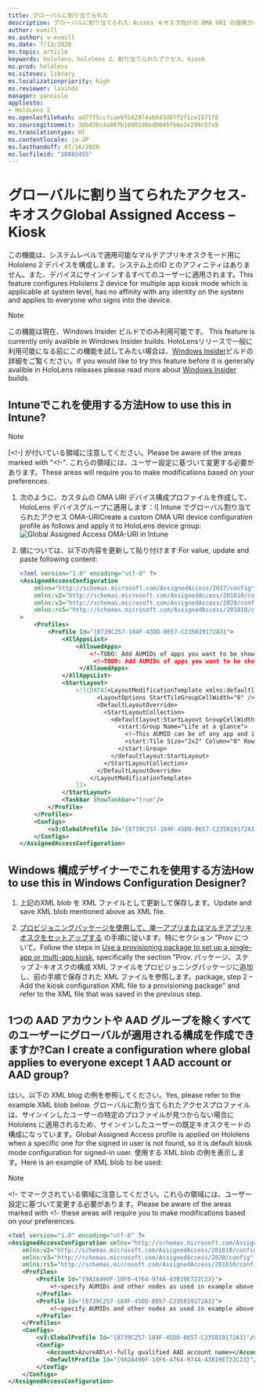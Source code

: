 ```yaml
---
title: グローバルに割り当てられた
description: グローバルに割り当てられた Access キオスク向けの OMA URI の使用ガイド
author: evmill
ms.author: v-evmill
ms.date: 7/13/2020
ms.topic: article
keywords: hololens、hololens 2、割り当てられたアクセス、kiosk
ms.prod: hololens
ms.sitesec: library
ms.localizationpriority: high
ms.reviewer: lavinds
manager: yannisle
appliesto:
- HoloLens 2
ms.openlocfilehash: ad7f75ccfcae9fb42974abb43d87f2f1ce1571f8
ms.sourcegitcommit: 3db43bc4a007b10901d8edb045f66e1e299c57a9
ms.translationtype: HT
ms.contentlocale: ja-JP
ms.lasthandoff: 07/16/2020
ms.locfileid: "10882455"
---
```

# <span data-ttu-id="d1f4d-104">グローバルに割り当てられたアクセス-キオスク</span><span class="sxs-lookup"><span data-stu-id="d1f4d-104">Global Assigned Access – Kiosk</span></span>

<span data-ttu-id="d1f4d-105">この機能は、システムレベルで適用可能なマルチアプリキオスクモード用に Hololens 2 デバイスを構成します。システム上のID とのアフィニティはありません。また、デバイスにサインインするすべてのユーザーに適用されます。</span><span class="sxs-lookup"><span data-stu-id="d1f4d-105">This feature configures Hololens 2 device for multiple app kiosk mode which is applicable at system level, has no affinity with any identity on the system and applies to everyone who signs into the device.</span></span> 

> [!NOTE]
> <span data-ttu-id="d1f4d-106">この機能は現在、Windows Insider ビルドでのみ利用可能です。 </span><span class="sxs-lookup"><span data-stu-id="d1f4d-106">This feature is currently only avalible in Windows Insider builds.</span></span> <span data-ttu-id="d1f4d-107">HoloLensリリースで一般に利用可能になる前にこの機能を試してみたい場合は、[Windows Insider](hololens-insider.md)ビルドの詳細をご覧ください。</span><span class="sxs-lookup"><span data-stu-id="d1f4d-107">If you would like to try this feature before it is generally avalible in HoloLens releases please read more about [Windows Insider](hololens-insider.md) builds.</span></span>
 
## <span data-ttu-id="d1f4d-108">Intuneでこれを使用する方法</span><span class="sxs-lookup"><span data-stu-id="d1f4d-108">How to use this in Intune?</span></span> 

> [!NOTE]
> <span data-ttu-id="d1f4d-109">[<!-] が付いている領域に注意してください。</span><span class="sxs-lookup"><span data-stu-id="d1f4d-109">Please be aware of the areas marked with "<!-".</span></span> <span data-ttu-id="d1f4d-110">これらの領域には、ユーザー設定に基づいて変更する必要があります。</span><span class="sxs-lookup"><span data-stu-id="d1f4d-110">These areas will require you to make modifications based on your preferences.</span></span> 

1.  <span data-ttu-id="d1f4d-111">次のように、カスタムの OMA URI デバイス構成プロファイルを作成して、 HoloLens デバイスグループに適用します：![ Intune でグローバル割り当てられたアクセス OMA-URI</span><span class="sxs-lookup"><span data-stu-id="d1f4d-111">Create a custom OMA URI device configuration profile as follows and apply it to HoloLens device group: ![Global Assigned Access OMA-URI in Intune</span></span>](images/global-assigned-access-omauri.png)

2.  <span data-ttu-id="d1f4d-112">値については、以下の内容を更新して貼り付けます:</span><span class="sxs-lookup"><span data-stu-id="d1f4d-112">For value, update and paste following content:</span></span> 

    ```xml
    <?xml version="1.0" encoding="utf-8" ?> 
    <AssignedAccessConfiguration 
        xmlns="http://schemas.microsoft.com/AssignedAccess/2017/config" 
        xmlns:v2="http://schemas.microsoft.com/AssignedAccess/201810/config" 
        xmlns:v3="http://schemas.microsoft.com/AssignedAccess/2020/config" 
        xmlns:rs5="http://schemas.microsoft.com/AssignedAccess/201810/config" 
    > 
        <Profiles> 
            <Profile Id="{8739C257-184F-45DD-8657-C235819172A3}"> 
                <AllAppsList> 
                    <AllowedApps>                     
                        <!—TODO: Add AUMIDs of apps you want to be shown here, e.g. <App AppUserModelId="Microsoft.MicrosoftEdge_8wekyb3d8bbwe!MicrosoftEdge" rs5:AutoLaunch=”true” /> --> 
                         <!—TODO: Add AUMIDs of apps you want to be shown here, e.g. <App AppUserModelId="Microsoft.settingn_8wekyb3d8bbwe!MicrosoftEdge" /> --> 
                     </AllowedApps> 
                </AllAppsList> 
                <StartLayout> 
                    <![CDATA[<LayoutModificationTemplate xmlns:defaultlayout="http://schemas.microsoft.com/Start/2014/FullDefaultLayout" xmlns:start="http://schemas.microsoft.com/Start/2014/StartLayout" Version="1" xmlns="http://schemas.microsoft.com/Start/2014/LayoutModification"> 
                          <LayoutOptions StartTileGroupCellWidth="6" /> 
                          <DefaultLayoutOverride> 
                            <StartLayoutCollection> 
                              <defaultlayout:StartLayout GroupCellWidth="6"> 
                                <start:Group Name="Life at a glance"> 
                                  <!—This AUMID can be of any app and is not used on Hololens but is required for parity, so you can leave it as is. --> 
                                  <start:Tile Size="2x2" Column="0" Row="0" AppUserModelID="Microsoft.MicrosoftEdge_8wekyb3d8bbwe!MicrosoftEdge" />                               
                                </start:Group> 
                              </defaultlayout:StartLayout> 
                            </StartLayoutCollection> 
                          </DefaultLayoutOverride> 
                        </LayoutModificationTemplate> 
                    ]]> 
                </StartLayout> 
                <Taskbar ShowTaskbar="true"/> 
            </Profile> 
        </Profiles> 
        <Configs> 
            <v3:GlobalProfile Id="{8739C257-184F-45DD-8657-C235819172A3}"/> 
        </Configs> 
    </AssignedAccessConfiguration> 
    ```

## <span data-ttu-id="d1f4d-113">Windows 構成デザイナーでこれを使用する方法</span><span class="sxs-lookup"><span data-stu-id="d1f4d-113">How to use this in Windows Configuration Designer?</span></span> 
 
1.  <span data-ttu-id="d1f4d-114">上記のXML blob を XML ファイルとして更新して保存します。</span><span class="sxs-lookup"><span data-stu-id="d1f4d-114">Update and save XML blob mentioned above as XML file.</span></span> 

2.  <span data-ttu-id="d1f4d-115">[プロビジョニングパッケージを使用して、単一アプリまたはマルチアプリキオスクをセットアップする](https://docs.microsoft.com/hololens/hololens-kiosk#use-a-provisioning-package-to-set-up-a-single-app-or-multi-app-kiosk) の手順に従います。特にセクション "Prov について。</span><span class="sxs-lookup"><span data-stu-id="d1f4d-115">Follow the steps in [Use a provisioning package to set up a single-app or multi-app kiosk](https://docs.microsoft.com/hololens/hololens-kiosk#use-a-provisioning-package-to-set-up-a-single-app-or-multi-app-kiosk), specifically the section "Prov.</span></span> <span data-ttu-id="d1f4d-116">パッケージ、ステップ 2-キオスクの構成 XML ファイルをプロビジョニングパッケージに追加し、前の手順で保存された XML ファイルを参照します。</span><span class="sxs-lookup"><span data-stu-id="d1f4d-116">package, step 2 – Add the kiosk configuration XML file to a provisioning package" and refer to the XML file that was saved in the previous step.</span></span> 

## <span data-ttu-id="d1f4d-117">1つの AAD アカウントや AAD グループを除くすべてのユーザーにグローバルが適用される構成を作成できますか?</span><span class="sxs-lookup"><span data-stu-id="d1f4d-117">Can I create a configuration where global applies to everyone except 1 AAD account or AAD group?</span></span> 

<span data-ttu-id="d1f4d-118">はい。以下の XML blog の例を参照してください。</span><span class="sxs-lookup"><span data-stu-id="d1f4d-118">Yes, please refer to the example XML blob below.</span></span> <span data-ttu-id="d1f4d-119">グローバルに割り当てられたアクセスプロファイルは、サインインしたユーザーの特定のプロファイルが見つからない場合に Hololens に適用されるため、サインインしたユーザーの既定キオスクモードの構成になっています。</span><span class="sxs-lookup"><span data-stu-id="d1f4d-119">Global Assigned Access profile is applied on Hololens when a specific one for the signed in user is not found, so it is default kiosk mode configuration for signed-in user.</span></span> <span data-ttu-id="d1f4d-120">使用する XML blob の例を表示します。</span><span class="sxs-lookup"><span data-stu-id="d1f4d-120">Here is an example of XML blob to be used:</span></span> 

> [!NOTE]
> <span data-ttu-id="d1f4d-121"><!- でマークされている領域に注意してください。これらの領域には、ユーザー設定に基づいて変更する必要があります。</span><span class="sxs-lookup"><span data-stu-id="d1f4d-121">Please be aware of the areas marked with <!-  these areas will require you to make modifications based on your preferences.</span></span> 

```xml
<?xml version="1.0" encoding="utf-8" ?> 
<AssignedAccessConfiguration xmlns="http://schemas.microsoft.com/AssignedAccess/2017/config" 
    xmlns:v2="http://schemas.microsoft.com/AssignedAccess/201810/config" 
    xmlns:v3="http://schemas.microsoft.com/AssignedAccess/2020/config" 
    xmlns:rs5="http://schemas.microsoft.com/AssignedAccess/201810/config"> 
    <Profiles> 
        <Profile Id="{9A2A490F-10F6-4764-974A-43B19E722C23}"> 
            <!—specify AUMIDs and other nodes as used in example above --> 
        </Profile> 
        <Profile Id="{8739C257-184F-45DD-8657-C235819172A3}"> 
            <!—specify AUMIDs and other nodes as used in example above --> 
        </Profile> 
    </Profiles> 
    <Configs> 
        <v3:GlobalProfile Id="{8739C257-184F-45DD-8657-C235819172A3}"/> 
        <Config> 
           <Account>AzureAD\<!-fully qualified AAD account name></Account> 
           <DefaultProfile Id="{9A2A490F-10F6-4764-974A-43B19E722C23}"/> 
        </Config> 
    </Configs> 
</AssignedAccessConfiguration> 
```

